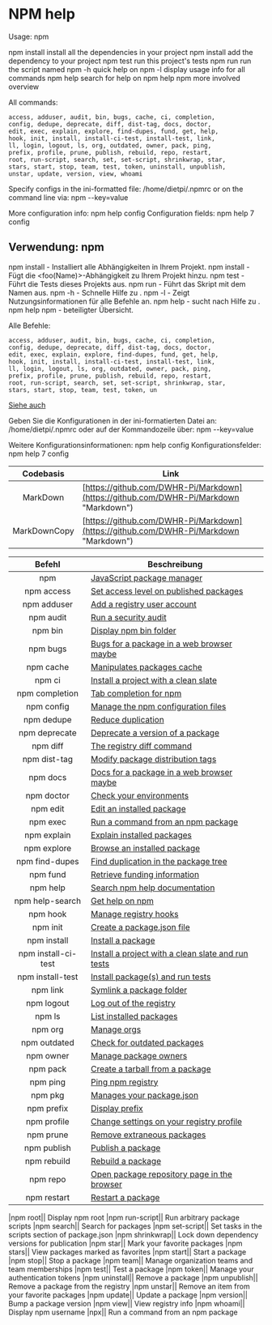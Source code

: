 # NPM help

Usage: npm <command>

npm install        install all the dependencies in your project
npm install <foo>  add the <foo> dependency to your project
npm test           run this project's tests
npm run <foo>      run the script named <foo>
npm <command> -h   quick help on <command>
npm -l             display usage info for all commands
npm help <term>    search for help on <term>
npm help npm       more involved overview

All commands:

    access, adduser, audit, bin, bugs, cache, ci, completion,
    config, dedupe, deprecate, diff, dist-tag, docs, doctor,
    edit, exec, explain, explore, find-dupes, fund, get, help,
    hook, init, install, install-ci-test, install-test, link,
    ll, login, logout, ls, org, outdated, owner, pack, ping,
    prefix, profile, prune, publish, rebuild, repo, restart,
    root, run-script, search, set, set-script, shrinkwrap, star,
    stars, start, stop, team, test, token, uninstall, unpublish,
    unstar, update, version, view, whoami

Specify configs in the ini-formatted file:
    /home/dietpi/.npmrc
or on the command line via: npm <command> --key=value

More configuration info: npm help config
Configuration fields: npm help 7 config




## Verwendung: npm <Befehl> 

npm install - Installiert alle Abhängigkeiten in Ihrem Projekt. 
npm install <foo> - Fügt die <foo(Name)>-Abhängigkeit zu Ihrem Projekt hinzu. 
npm test - Führt die Tests dieses Projekts aus. 
npm run <foo> - Führt das Skript mit dem Namen <foo> aus. 
npm <Befehl> -h - Schnelle Hilfe zu <Befehl>. 
npm -l - Zeigt Nutzungsinformationen für alle Befehle an. 
npm help <Begriff> - sucht nach Hilfe zu <Begriff>. 
npm help npm - beteiligter Übersicht. 

Alle Befehle:

    access, adduser, audit, bin, bugs, cache, ci, completion,
    config, dedupe, deprecate, diff, dist-tag, docs, doctor,
    edit, exec, explain, explore, find-dupes, fund, get, help,
    hook, init, install, install-ci-test, install-test, link,
    ll, login, logout, ls, org, outdated, owner, pack, ping,
    prefix, profile, prune, publish, rebuild, repo, restart,
    root, run-script, search, set, set-script, shrinkwrap, star,
    stars, start, stop, team, test, token, un

[Siehe auch](https://docs.npmjs.com/cli/v7/commands)


Geben Sie die Konfigurationen in der ini-formatierten Datei an:
    /home/dietpi/.npmrc
oder auf der Kommandozeile über: npm <command> --key=value

Weitere Konfigurationsinformationen: npm help config
Konfigurationsfelder: npm help 7 config

|Codebasis |Link |
|:------------------------------------:|------------------------------------|
|MarkDown |[https://github.com/DWHR-Pi/Markdown](https://github.com/DWHR-Pi/Markdown "Markdown")|
|MarkDownCopy |[https://github.com/DWHR-Pi/Markdown](https://github.com/DWHR-Pi/Markdown "Markdown")|

|Befehl|Beschreibung|
|:------------------------------------:|------------------------------------|
|npm|[JavaScript package manager](https://docs.npmjs.com/cli/v7/commands/npm)|  
|npm access|[Set access level on published packages](https://docs.npmjs.com/cli/v7/commands/npm-access)|
|npm adduser|[Add a registry user account](https://docs.npmjs.com/cli/v7/commands/npm-adduser)|
|npm audit|[Run a security audit](https://docs.npmjs.com/cli/v7/commands/npm-audit)|
|npm bin|[Display npm bin folder](https://docs.npmjs.com/cli/v7/commands/npm-bin)|
|npm bugs|[Bugs for a package in a web browser maybe](https://docs.npmjs.com/cli/v7/commands/npm-bugs)|
|npm cache|[Manipulates packages cache](https://docs.npmjs.com/cli/v7/commands/npm-cache)|
|npm ci|[Install a project with a clean slate](https://docs.npmjs.com/cli/v7/commands/npm-ci)|
|npm completion|[Tab completion for npm](https://docs.npmjs.com/cli/v7/commands/npm-completion)|
|npm config|[Manage the npm configuration files](https://docs.npmjs.com/cli/v7/commands/npm-config)|
|npm dedupe|[Reduce duplication](https://docs.npmjs.com/cli/v7/commands/npm-dedupe)|
|npm deprecate|[Deprecate a version of a package](https://docs.npmjs.com/cli/v7/commands/npm-deprecate)|
|npm diff|[The registry diff command](https://docs.npmjs.com/cli/v7/commands/npm-diff)|
|npm dist-tag|[Modify package distribution tags](https://docs.npmjs.com/cli/v7/commands/npm-dist-tag)|
|npm docs|[Docs for a package in a web browser maybe](https://docs.npmjs.com/cli/v7/commands/npm-docs)|
|npm doctor|[Check your environments](https://docs.npmjs.com/cli/v7/commands/npm-doctor)|
|npm edit|[Edit an installed package](https://docs.npmjs.com/cli/v7/commands/npm-edit)|
|npm exec|[Run a command from an npm package](https://docs.npmjs.com/cli/v7/commands/npm-exec)|
|npm explain|[Explain installed packages](https://docs.npmjs.com/cli/v7/commands/npm-explain)|
|npm explore|[Browse an installed package](https://docs.npmjs.com/cli/v7/commands/npm-explore)|
|npm find-dupes|[Find duplication in the package tree](https://docs.npmjs.com/cli/v7/commands/npm-find-dupes)|
|npm fund|[Retrieve funding information](https://docs.npmjs.com/cli/v7/commands/npm-fund)|
|npm help|[Search npm help documentation](https://docs.npmjs.com/cli/v7/commands/npm-help)|
|npm help-search|[Get help on npm](https://docs.npmjs.com/cli/v7/commands/npm-help-search)|
|npm hook|[Manage registry hooks](https://docs.npmjs.com/cli/v7/commands/npm-hook)|
|npm init|[Create a package.json file](https://docs.npmjs.com/cli/v7/commands/npm-init)|
|npm install|[Install a package](https://docs.npmjs.com/cli/v7/commands/npm-install)|
|npm install-ci-test|[Install a project with a clean slate and run tests](https://docs.npmjs.com/cli/v7/commands/npm-install-ci-test)|
|npm install-test|[Install package(s) and run tests](https://docs.npmjs.com/cli/v7/commands/npm-install-test)|
|npm link|[Symlink a package folder](https://docs.npmjs.com/cli/v7/commands/npm-link)|
|npm logout|[Log out of the registry](https://docs.npmjs.com/cli/v7/commands/npm-logout)|
|npm ls|[List installed packages](https://docs.npmjs.com/cli/v7/commands/npm-ls)|
|npm org|[Manage orgs](https://docs.npmjs.com/cli/v7/commands/npm-org)|
|npm outdated|[Check for outdated packages](https://docs.npmjs.com/cli/v7/commands/npm-outdated)|
|npm owner|[Manage package owners](https://docs.npmjs.com/cli/v7/commands/npm-owner)|
|npm pack|[Create a tarball from a package](https://docs.npmjs.com/cli/v7/commands/npm-pack)|
|npm ping|[Ping npm registry](https://docs.npmjs.com/cli/v7/commands/npm-ping)|
|npm pkg|[Manages your package.json](https://docs.npmjs.com/cli/v7/commands/npm-pkg)|
|npm prefix|[Display prefix](https://docs.npmjs.com/cli/v7/commands/npm-prefix)|
|npm profile|[Change settings on your registry profile](https://docs.npmjs.com/cli/v7/commands/npm-profile)|
|npm prune|[Remove extraneous packages](https://docs.npmjs.com/cli/v7/commands/npm-prune)|
|npm publish|[Publish a package](https://docs.npmjs.com/cli/v7/commands/npm-publish)|
|npm rebuild|[Rebuild a package](https://docs.npmjs.com/cli/v7/commands/npm-rebuild)|
|npm repo|[Open package repository page in the browser](https://docs.npmjs.com/cli/v7/commands/npm-repo)|
|npm restart|[Restart a package](https://docs.npmjs.com/cli/v7/commands/npm-restart)|

|npm root|[]()|
Display npm root
|npm run-script|[]()|
Run arbitrary package scripts
|npm search|[]()|
Search for packages
|npm set-script|[]()|
Set tasks in the scripts section of package.json
|npm shrinkwrap|[]()|
Lock down dependency versions for publication
|npm star|[]()|
Mark your favorite packages
|npm stars|[]()|
View packages marked as favorites
|npm start|[]()|
Start a package
|npm stop|[]()|
Stop a package
|npm team|[]()|
Manage organization teams and team memberships
|npm test|[]()|
Test a package
|npm token|[]()|
Manage your authentication tokens
|npm uninstall|[]()|
Remove a package
|npm unpublish|[]()|
Remove a package from the registry
|npm unstar|[]()|
Remove an item from your favorite packages
|npm update|[]()|
Update a package
|npm version|[]()|
Bump a package version
|npm view|[]()|
View registry info
|npm whoami|[]()|
Display npm username
|npx|[]()|
Run a command from an npm package




